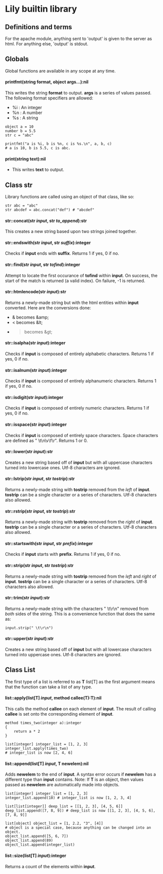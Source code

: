 # Lily builtin library

## Definitions and terms
For the apache module, anything sent to 'output' is given to the server as html.
For anything else, 'output' is stdout.

## Globals
Global functions are available in any scope at any time.

#### printfmt(string format, object args...):nil
This writes the string **format** to output. **args** is a series of values passed. The following format specifiers are allowed:
* %i : An integer
* %n : A number
* %s : A string
```
object a = 10
number b = 5.5
str c = "abc"

printfmt("a is %i, b is %n, c is %s.\n", a, b, c)
# a is 10, b is 5.5, c is abc.
```

#### print(string text):nil
* This writes **text** to output.

## Class str
Library functions are called using an object of that class, like so:
```
str abc = "abc"
str abcdef = abc.concat("def") # "abcdef"
```

#### str::concat(str _input_, str _to_append_):str
This creates a new string based upon two strings joined together.

#### str::endswith(str _input_, str _suffix_):integer
Checks if **input** ends with **suffix**. Returns 1 if yes, 0 if no.

#### str::find(str _input_, str _tofind_):integer
Attempt to locate the first occurance of **tofind** within **input**. On success, the start of the match is returned (a valid index). On failure, -1 is returned.

#### str::htmlencode(str _input_):str
Returns a newly-made string but with the html entities within **input** converted. Here are the conversions done:
* & becomes &amp;amp;
* < becomes &amp;lt;
* > becomes &amp;gt;

#### str::isalpha(str _input_):integer
Checks if **input** is composed of entirely alphabetic characters. Returns 1 if yes, 0 if no.

#### str::isalnum(str _input_):integer
Checks if **input** is composed of entirely alphanumeric characters. Returns 1 if yes, 0 if no.

#### str::isdigit(str _input_):integer
Checks if **input** is composed of entirely numeric characters. Returns 1 if yes, 0 if no.

#### str::isspace(str _input_):integer
Checks if **input** is composed of entirely space characters. Space characters are defined as " \t\n\v\f\r". Returns 1 or 0.

#### str::lower(str _input_):str
Creates a new string based off of **input** but with all uppercase characters turned into lowercase ones. Utf-8 characters are ignored.

#### str::lstrip(str _input_, str _tostrip_):str
Returns a newly-made string with **tostrip** removed from the *left* of **input**. **tostrip** can be a single character or a series of characters. Utf-8 characters also allowed.

#### str::rstrip(str _input_, str _tostrip_):str
Returns a newly-made string with **tostrip** removed from the *right* of **input**. **tostrip** can be a single character or a series of characters. Utf-8 characters also allowed.

#### str::startswith(str _input_, str _prefix_):integer
Checks if **input** starts with **prefix**. Returns 1 if yes, 0 if no.

#### str::strip(str _input_, str _tostrip_):str
Returns a newly-made string with **tostrip** removed from the *left* and *right* of **input**. **tostrip** can be a single character or a series of characters. Utf-8 characters also allowed.

#### str::trim(str _input_):str
Returns a newly-made string with the characters " \t\r\n" removed from *both* sides of the string. This is a convenience function that does the same as:
```
input.strip(" \t\r\n")
```

#### str::upper(str _input_):str
Creates a new string based off of **input** but with all lowercase characters turned into uppercase ones. Utf-8 characters are ignored.


## Class List
The first type of a list is referred to as **T**
list[T] as the first argument means that the function can take a list of any type.

#### list::apply(list[T] _input_, method callee(T):T):nil
This calls the method **callee** on each element of **input**. The result of calling **callee** is set onto the corresponding element of **input**.
```
method times_two(integer a):integer
{
	return a * 2
}

list[integer] integer_list = [1, 2, 3]
integer_list.apply(times_two)
# integer_list is now [2, 4, 6]
```

#### list::append(list[T] _input_, T newelem):nil
Adds **newelem** to the end of **input**. A syntax error occurs if **newelem** has a different type than **input** contains.
Note: If **T** is an object, then values passed as **newelem** are automatically made into objects.
```
list[integer] integer_list = [1, 2, 3]
integer_list.append(10) # integer_list is now [1, 2, 3, 4]

list[list[integer]] deep_list = [[1, 2, 3], [4, 5, 6]]
deep_list.append([7, 8, 9]) # deep_list is now [[1, 2, 3], [4, 5, 6], [7, 8, 9]]

list[object] object_list = [1, 2.2, "3", [4]]
# object is a special case, because anything can be changed into an object.
object_list.append([5, 6, 7])
object_list.append(89)
object_list.append(integer_list)
```

#### list::size(list[T] _input_):integer
Returns a count of the elements within **input**.
